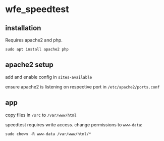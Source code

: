 # wfe_speedtest

## installation

Requires apache2 and php.

```
sudo apt install apache2 php
```

## apache2 setup

add and enable config in `sites-available`

ensure apache2 is listening on respective port in `/etc/apache2/ports.conf`

## app 

copy files in `/src` to `/var/www/html`

speedtest requires write access. change permissions to `www-data`:

```
sudo chown -R www-data /var/www/html/*
```
